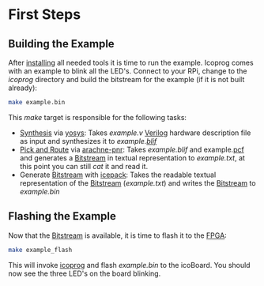 # First Steps

## Building the Example
After [installing](installation.md) all needed tools it is time to run the example. Icoprog comes with an example to blink all the LED's. Connect to your RPi, change to the *icoprog* directory and build the bitstream for the example (if it is not built already):

```bash
make example.bin
```

This *make* target is responsible for the following tasks:

* [Synthesis](glossary.md#Synthesis) via [yosys](glossary.md#yosys): Takes *example.v* [Verilog](glossary.md#Verliog) hardware description file as input and synthesizes it to *example.[blif](glossary.md#blif)*
* [Pick and Route](glossary.md#Pick_and_Route) via [arachne-pnr](glossary.md#yosys): Takes *example.blif* and example.[pcf](glossary.md#pcf) and generates a [Bitstream](glossary.md#Bitstream) in textual representation to *example.txt*, at this point you can still *cat* it and read it.
* Generate [Bitstream](glossary.md#Bitstream) with [icepack](glossary.md): Takes the readable textual representation of the [Bitstream](glossary.md#Bitstream) (*example.txt*) and writes the [Bitstream](glossary.md#Bitstream) to *example.bin*

## Flashing the Example
Now that the [Bitstream](glossary.md#Bitstream) is available, it is time to flash it to the [FPGA](glossary.md#FPGA):

```bash
make example_flash
```

This will invoke [icoprog](glossary.md#icoprog) and flash *example.bin* to the icoBoard. You should now see the three LED's on the board blinking.
